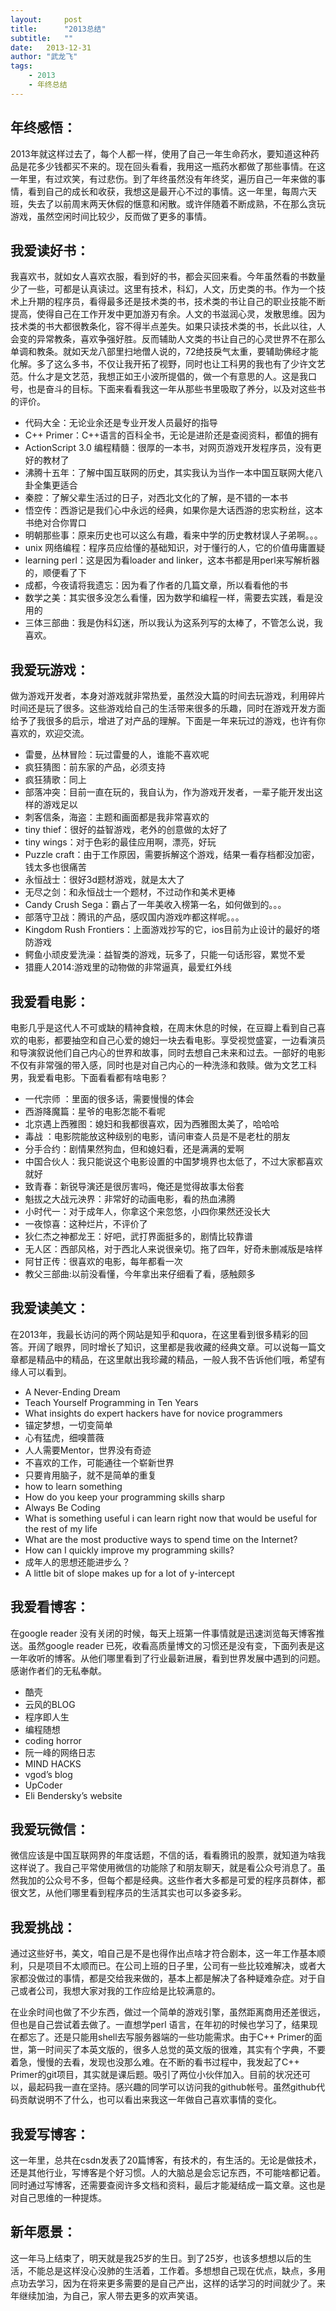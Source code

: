 ```yaml
---
layout:     post
title:      "2013总结"
subtitle:   "" 
date:   2013-12-31
author: "武龙飞"
tags:
    - 2013
    - 年终总结
---
```

## 年终感悟：
2013年就这样过去了，每个人都一样，使用了自己一年生命药水，要知道这种药品是花多少钱都买不来的。现在回头看看，我用这一瓶药水都做了那些事情。在这一年里，有过欢笑，有过悲伤。到了年终虽然没有年终奖，遍历自己一年来做的事情，看到自己的成长和收获，我想这是最开心不过的事情。这一年里，每周六天班，失去了以前周末两天休假的惬意和闲散。或许伴随着不断成熟，不在那么贪玩游戏，虽然空闲时间比较少，反而做了更多的事情。

## 我爱读好书：
我喜欢书，就如女人喜欢衣服，看到好的书，都会买回来看。今年虽然看的书数量少了一些，可都是认真读过。这里有技术，科幻，人文，历史类的书。作为一个技术上升期的程序员，看得最多还是技术类的书，技术类的书让自己的职业技能不断提高，使得自己在工作开发中更加游刃有余。人文的书滋润心灵，发散思维。因为技术类的书大都很教条化，容不得半点差失。如果只读技术类的书，长此以往，人会变的异常教条，喜欢争强好胜。反而辅助人文类的书让自己的心灵世界不在那么单调和教条。就如天龙八部里扫地僧人说的，72绝技戾气太重，要辅助佛经才能化解。多了这么多书，不仅让我开拓了视野，同时也让工科男的我也有了少许文艺范。什么才是文艺范，我想正如王小波所提倡的，做一个有意思的人。这是我口号，也是奋斗的目标。下面来看看我这一年从那些书里吸取了养分，以及对这些书的评价。

* 代码大全：无论业余还是专业开发人员最好的指导
* C++ Primer：C++语言的百科全书，无论是进阶还是查阅资料，都值的拥有
* ActionScript 3.0 编程精髓：很厚的一本书，对网页游戏开发程序员，没有更好的教材了
* 沸腾十五年：了解中国互联网的历史，其实我认为当作一本中国互联网大佬八卦全集更适合
* 秦腔：了解父辈生活过的日子，对西北文化的了解，是不错的一本书
* 悟空传：西游记是我们心中永远的经典，如果你是大话西游的忠实粉丝，这本书绝对合你胃口
* 明朝那些事：原来历史也可以这么有趣，看来中学的历史教材误人子弟啊。。。
* unix 网络编程：程序员应给懂的基础知识，对于懂行的人，它的价值毋庸置疑
* learning perl：这是因为看loader and linker，这本书都是用perl来写解析器的，顺便看了下
* 成都，今夜请将我遗忘：因为看了作者的几篇文章，所以看看他的书
* 数学之美：其实很多没怎么看懂，因为数学和编程一样，需要去实践，看是没用的
* 三体三部曲：我是伪科幻迷，所以我认为这系列写的太棒了，不管怎么说，我喜欢。
     
## 我爱玩游戏：
做为游戏开发者，本身对游戏就非常热爱，虽然没大篇的时间去玩游戏，利用碎片时间还是玩了很多。这些游戏给自己的生活带来很多的乐趣，同时在游戏开发方面给予了我很多的启示，增进了对产品的理解。下面是一年来玩过的游戏，也许有你喜欢的，欢迎交流。

* 雷曼，丛林冒险：玩过雷曼的人，谁能不喜欢呢
* 疯狂猜图：前东家的产品，必须支持
* 疯狂猜歌：同上
* 部落冲突：目前一直在玩的，我自认为，作为游戏开发者，一辈子能开发出这样的游戏足以
* 刺客信条，海盗：主题和画面都是我非常喜欢的
* tiny thief：很好的益智游戏，老外的创意做的太好了
* tiny wings：对于色彩的最佳应用啊，漂亮，好玩
* Puzzle craft：由于工作原因，需要拆解这个游戏，结果一看存档都没加密，钱太多也很痛苦
* 永恒战士：很好3d题材游戏，就是太大了
* 无尽之剑：和永恒战士一个题材，不过动作和美术更棒
* Candy Crush Sega：霸占了一年美收入榜第一名，如何做到的。。。
* 部落守卫战：腾讯的产品，感叹国内游戏咋都这样呢。。。
* Kingdom Rush Frontiers：上面游戏抄写的它，ios目前为止设计的最好的塔防游戏
* 鳄鱼小顽皮爱洗澡：益智类的游戏，玩多了，只能一句话形容，累觉不爱
* 猎鹿人2014:游戏里的动物做的非常逼真，最爱红外线
     
## 我爱看电影：
电影几乎是这代人不可或缺的精神食粮，在周末休息的时候，在豆瓣上看到自己喜欢的电影，都要抽空和自己心爱的媳妇一块去看电影。享受视觉盛宴，一边看演员和导演叙说他们自己内心的世界和故事，同时去想自己未来和过去。一部好的电影不仅有非常强的带入感，同时也是对自己内心的一种洗涤和救赎。做为文艺工科男，我爱看电影。下面看看都有啥电影？

* 一代宗师 ：里面的很多话，需要慢慢的体会
* 西游降魔篇：星爷的电影怎能不看呢
* 北京遇上西雅图：媳妇和我都很喜欢，因为西雅图太美了，哈哈哈
* 毒战 ：电影院能放这种级别的电影，请问审查人员是不是老杜的朋友
* 分手合约：剧情果然狗血，但和媳妇看，还是满满的爱啊
* 中国合伙人：我只能说这个电影设置的中国梦境界也太低了，不过大家都喜欢就好
* 致青春：新锐导演还是很厉害吗，俺还是觉得故事太俗套
* 魁拔之大战元泱界：非常好的动画电影，看的热血沸腾
* 小时代一：对于成年人，你拿这个来忽悠，小四你果然还没长大
* 一夜惊喜：这种烂片，不评价了
* 狄仁杰之神都龙王：好吧，武打界面挺多的，剧情比较靠谱
* 无人区：西部风格，对于西北人来说很亲切。拖了四年，好奇未删减版是啥样
* 阿甘正传：很喜欢的电影，每年都看一次
* 教父三部曲:以前没看懂，今年拿出来仔细看了看，感触颇多

## 我爱读美文：
在2013年，我最长访问的两个网站是知乎和quora，在这里看到很多精彩的回答。开阔了眼界，同时增长了知识，这里都是我收藏的经典文章。可以说每一篇文章都是精品中的精品，在这里献出我珍藏的精品，一般人我不告诉他们哦，希望有缘人可以看到。

* A Never-Ending Dream 
* Teach Yourself Programming in Ten Years
* What insights do expert hackers have for novice programmers
* 锚定梦想，一切变简单
* 心有猛虎，细嗅蔷薇
* 人人需要Mentor，世界没有奇迹     
* 不喜欢的工作，可能通往一个崭新世界
* 只要肯用脑子，就不是简单的重复
* how to learn something
* How do you keep your programming skills sharp
* Always Be Coding
* What is something useful i can learn right now that would be useful for the rest of my life
* What are the most productive ways to spend time on the Internet?
* How can I quickly improve my programming skills?
* 成年人的思想还能进步么？
* A little bit of slope makes up for a lot of y-intercept          

## 我爱看博客：
在google reader 没有关闭的时候，每天上班第一件事情就是迅速浏览每天博客推送。虽然google reader 已死，收看高质量博文的习惯还是没有变，下面列表是这一年收听的博客。从他们哪里看到了行业最新进展，看到世界发展中遇到的问题。感谢作者们的无私奉献。

* 酷壳
* 云风的BLOG
* 程序即人生
* 编程随想
* coding horror
* 阮一峰的网络日志
* MIND HACKS
* vgod’s blog
* UpCoder
* Eli Bendersky’s website 

## 我爱玩微信：
微信应该是中国互联网界的年度话题，不信的话，看看腾讯的股票，就知道为啥我这样说了。我自己平常使用微信的功能除了和朋友聊天，就是看公众号消息了。虽然我加的公众号不多，但每个都是经典。这些作者大多都是可爱的程序员群体，都很文艺，从他们哪里看到程序员的生活其实也可以多姿多彩。

## 我爱挑战：
通过这些好书，美文，咱自己是不是也得作出点啥才符合剧本，这一年工作基本顺利，只是项目不太顺而已。在公司上班的日子里，公司有一些比较难解决，或者大家都没做过的事情，都是交给我来做的，基本上都是解决了各种疑难杂症。对于自己或者公司，我想大家对我的工作应给是比较满意的。

在业余时间也做了不少东西，做过一个简单的游戏引擎，虽然距离商用还差很远，但也是自己尝试着去做了。一直想学perl 语言，在年初的时候也学习了，结果现在都忘了。还是只能用shell去写服务器端的一些功能需求。由于C++ Primer的面世，第一时间买了本英文版的，很多人总觉的英文版的很难，其实有个字典，不要着急，慢慢的去看，发现也没那么难。在不断的看书过程中，我发起了C++ Primer的git项目，其实就是课后题。吸引了两位小伙伴加入。目前的状况还可以，最起码我一直在坚持。感兴趣的同学可以访问我的github帐号。虽然github代码贡献说明不了什么，也可以看出来我这一年做自己喜欢事情的变化。



## 我爱写博客：
这一年里，总共在csdn发表了20篇博客，有技术的，有生活的。无论是做技术，还是其他行业，写博客是个好习惯。人的大脑总是会忘记东西，不可能啥都记着。同时通过写博客，还需要查阅许多文档和资料，最后才能凝结成一篇文章。这也是对自己思维的一种提炼。


## 新年愿景：
这一年马上结束了，明天就是我25岁的生日。到了25岁，也该多想想以后的生活，不能总是这样没心没肺的生活着，工作着。多想想自己现在优点，缺点，多用点功去学习，因为在将来更多需要的是自己产出，这样的话学习的时间就少了。来年继续加油，为自己，家人带去更多的欢声笑语。